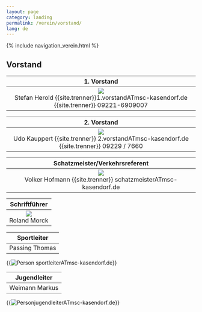 ```yaml
---
layout: page
category: landing
permalink: /verein/vorstand/
lang: de
---
```


{% include navigation_verein.html %}

## Vorstand

| 1. Vorstand |    
|:---:|
| ![]({{site.page-prefix}}assets/images/vorstand1.jpg) <br> Stefan Herold {{site.trenner}}1.vorstandATmsc-kasendorf.de {{site.trenner}} 09221-6909007

| 2. Vorstand |    
|:---:|
| ![]({{site.page-prefix}}assets/images/vorstand2.JPG) <br> Udo Kauppert {{site.trenner}} 2.vorstandATmsc-kasendorf.de {{site.trenner}} 09229 / 7660

| Schatzmeister/Verkehrsreferent |    
|:---:|
| ![]({{site.page-prefix}}assets/images/schattzmeister.jpg) <br> Volker Hofmann {{site.trenner}} schatzmeisterATmsc-kasendorf.de

| Schriftführer |    
|:---:|
| ![]({{site.page-prefix}}assets/images/schriftfuehrer.jpg) <br>  Roland Morck

| Sportleiter |    
|:---:|
| Passing Thomas 
{{![Person](https://lh6.googleusercontent.com/MGocEJLPjcFJcStHuq4RV1cS4QAZEPJqVYGoclCEEds=w283-h212-p-no)   sportleiterATmsc-kasendorf.de}}

| Jugendleiter |    
|:---:|
|  Weimann Markus
{{![Person](https://lh6.googleusercontent.com/LGm-nV2_UCrz-q-8oe6hL604oCe_ky_gPkV2HdnmMJ8=w137-h207-p-no)jugendleiterATmsc-kasendorf.de}} 
